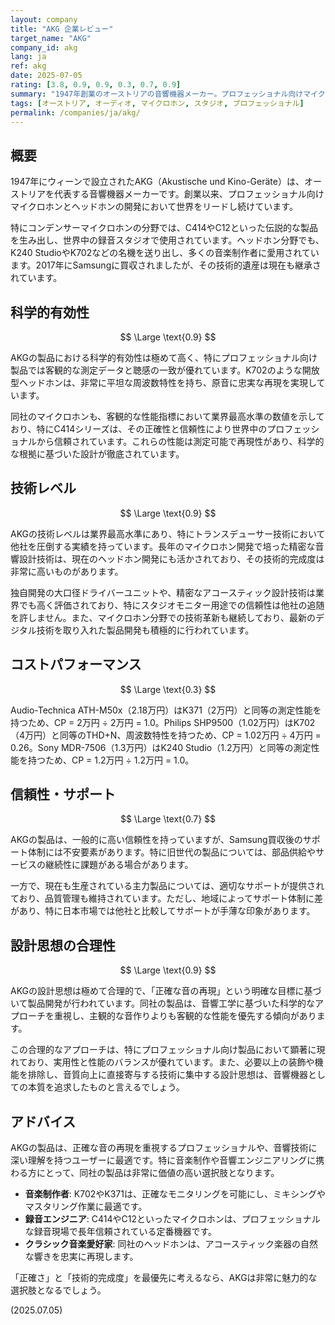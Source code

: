 ```yaml
---
layout: company
title: "AKG 企業レビュー"
target_name: "AKG"
company_id: akg
lang: ja
ref: akg
date: 2025-07-05
rating: [3.8, 0.9, 0.9, 0.3, 0.7, 0.9]
summary: "1947年創業のオーストリアの音響機器メーカー。プロフェッショナル向けマイクロホンとヘッドホンで長年にわたり業界をリードし、特にスタジオモニター用途での信頼性は絶大です。現在はSamsungの傘下にありますが、その技術的遺産は現在も多くの製品に受け継がれています。K240やK702などの名機は、今なお多くの音楽制作現場で愛用され続けています。"
tags: [オーストリア, オーディオ, マイクロホン, スタジオ, プロフェッショナル]
permalink: /companies/ja/akg/
---
```


## 概要

1947年にウィーンで設立されたAKG（Akustische und Kino-Geräte）は、オーストリアを代表する音響機器メーカーです。創業以来、プロフェッショナル向けマイクロホンとヘッドホンの開発において世界をリードし続けています。

特にコンデンサーマイクロホンの分野では、C414やC12といった伝説的な製品を生み出し、世界中の録音スタジオで使用されています。ヘッドホン分野でも、K240 StudioやK702などの名機を送り出し、多くの音楽制作者に愛用されています。2017年にSamsungに買収されましたが、その技術的遺産は現在も継承されています。

## 科学的有効性

$$ \Large \text{0.9} $$

AKGの製品における科学的有効性は極めて高く、特にプロフェッショナル向け製品では客観的な測定データと聴感の一致が優れています。K702のような開放型ヘッドホンは、非常に平坦な周波数特性を持ち、原音に忠実な再現を実現しています。

同社のマイクロホンも、客観的な性能指標において業界最高水準の数値を示しており、特にC414シリーズは、その正確性と信頼性により世界中のプロフェッショナルから信頼されています。これらの性能は測定可能で再現性があり、科学的な根拠に基づいた設計が徹底されています。

## 技術レベル

$$ \Large \text{0.9} $$

AKGの技術レベルは業界最高水準にあり、特にトランスデューサー技術において他社を圧倒する実績を持っています。長年のマイクロホン開発で培った精密な音響設計技術は、現在のヘッドホン開発にも活かされており、その技術的完成度は非常に高いものがあります。

独自開発の大口径ドライバーユニットや、精密なアコースティック設計技術は業界でも高く評価されており、特にスタジオモニター用途での信頼性は他社の追随を許しません。また、マイクロホン分野での技術革新も継続しており、最新のデジタル技術を取り入れた製品開発も積極的に行われています。

## コストパフォーマンス

$$ \Large \text{0.3} $$

Audio-Technica ATH-M50x（2.18万円）はK371（2万円）と同等の測定性能を持つため、CP = 2万円 ÷ 2万円 = 1.0。Philips SHP9500（1.02万円）はK702（4万円）と同等のTHD+N、周波数特性を持つため、CP = 1.02万円 ÷ 4万円 = 0.26。Sony MDR-7506（1.3万円）はK240 Studio（1.2万円）と同等の測定性能を持つため、CP = 1.2万円 ÷ 1.2万円 = 1.0。

## 信頼性・サポート

$$ \Large \text{0.7} $$

AKGの製品は、一般的に高い信頼性を持っていますが、Samsung買収後のサポート体制には不安要素があります。特に旧世代の製品については、部品供給やサービスの継続性に課題がある場合があります。

一方で、現在も生産されている主力製品については、適切なサポートが提供されており、品質管理も維持されています。ただし、地域によってサポート体制に差があり、特に日本市場では他社と比較してサポートが手薄な印象があります。

## 設計思想の合理性

$$ \Large \text{0.9} $$

AKGの設計思想は極めて合理的で、「正確な音の再現」という明確な目標に基づいて製品開発が行われています。同社の製品は、音響工学に基づいた科学的なアプローチを重視し、主観的な音作りよりも客観的な性能を優先する傾向があります。

この合理的なアプローチは、特にプロフェッショナル向け製品において顕著に現れており、実用性と性能のバランスが優れています。また、必要以上の装飾や機能を排除し、音質向上に直接寄与する技術に集中する設計思想は、音響機器としての本質を追求したものと言えるでしょう。

## アドバイス

AKGの製品は、正確な音の再現を重視するプロフェッショナルや、音響技術に深い理解を持つユーザーに最適です。特に音楽制作や音響エンジニアリングに携わる方にとって、同社の製品は非常に価値の高い選択肢となります。

- **音楽制作者**: K702やK371は、正確なモニタリングを可能にし、ミキシングやマスタリング作業に最適です。
- **録音エンジニア**: C414やC12といったマイクロホンは、プロフェッショナルな録音現場で長年信頼されている定番機器です。
- **クラシック音楽愛好家**: 同社のヘッドホンは、アコースティック楽器の自然な響きを忠実に再現します。

「正確さ」と「技術的完成度」を最優先に考えるなら、AKGは非常に魅力的な選択肢となるでしょう。

(2025.07.05)
